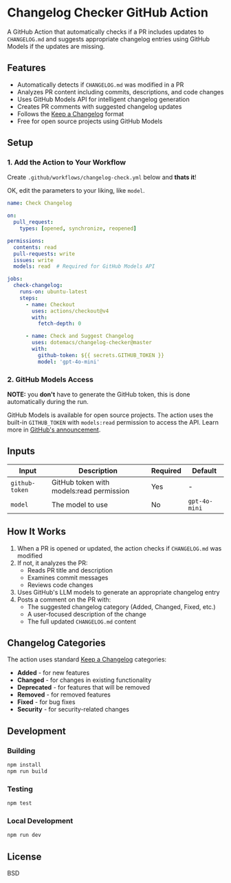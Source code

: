 # Changelog Checker GitHub Action

A GitHub Action that automatically checks if a PR includes updates to
`CHANGELOG.md` and suggests appropriate changelog entries using GitHub
Models if the updates are missing.

## Features

- Automatically detects if `CHANGELOG.md` was modified in a PR
- Analyzes PR content including commits, descriptions, and code changes
- Uses GitHub Models API for intelligent changelog generation
- Creates PR comments with suggested changelog updates
- Follows the [Keep a Changelog](https://keepachangelog.com/en/1.1.0/) format
- Free for open source projects using GitHub Models

## Setup

### 1. Add the Action to Your Workflow

Create `.github/workflows/changelog-check.yml` below and **thats it**!

OK, edit the parameters to your liking, like `model`.

```yaml
name: Check Changelog

on:
  pull_request:
    types: [opened, synchronize, reopened]

permissions:
  contents: read
  pull-requests: write
  issues: write
  models: read  # Required for GitHub Models API

jobs:
  check-changelog:
    runs-on: ubuntu-latest
    steps:
      - name: Checkout
        uses: actions/checkout@v4
        with:
          fetch-depth: 0

      - name: Check and Suggest Changelog
        uses: dotemacs/changelog-checker@master
        with:
          github-token: ${{ secrets.GITHUB_TOKEN }}
          model: 'gpt-4o-mini'
```

### 2. GitHub Models Access

**NOTE:** you **don't** have to generate the GitHub token, this is
done automatically during the run.

GitHub Models is available for open source projects. The action uses the built-in `GITHUB_TOKEN` with `models:read` permission to access the API. Learn more in [GitHub's announcement](https://github.blog/ai-and-ml/llms/solving-the-inference-problem-for-open-source-ai-projects-with-github-models/).

## Inputs

| Input | Description | Required | Default |
|-------|-------------|----------|---------|
| `github-token` | GitHub token with models:read permission | Yes | - |
| `model` | The model to use | No | `gpt-4o-mini` |

## How It Works

1. When a PR is opened or updated, the action checks if `CHANGELOG.md` was modified
2. If not, it analyzes the PR:
   - Reads PR title and description
   - Examines commit messages
   - Reviews code changes
3. Uses GitHub's LLM models to generate an appropriate changelog entry
4. Posts a comment on the PR with:
   - The suggested changelog category (Added, Changed, Fixed, etc.)
   - A user-focused description of the change
   - The full updated `CHANGELOG.md` content

## Changelog Categories

The action uses standard [Keep a Changelog](https://keepachangelog.com/) categories:

- **Added** - for new features
- **Changed** - for changes in existing functionality
- **Deprecated** - for features that will be removed
- **Removed** - for removed features
- **Fixed** - for bug fixes
- **Security** - for security-related changes

## Development

### Building

```bash
npm install
npm run build
```

### Testing

```bash
npm test
```

### Local Development

```bash
npm run dev
```

## License

BSD
